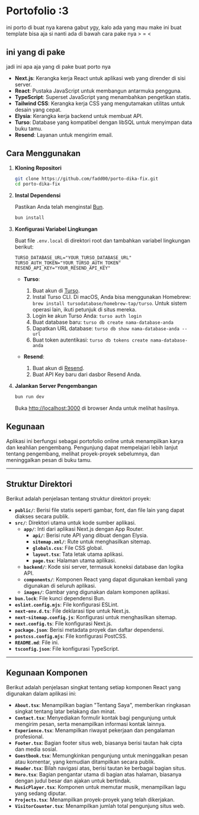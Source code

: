 # Portofolio :3

ini porto di buat nya karena gabut ygy, kalo ada yang mau make ini buat template bisa aja si nanti ada di bawah cara pake nya > = <

## ini yang di pake

jadi ini apa aja yang di pake buat porto nya

- **Next.js**: Kerangka kerja React untuk aplikasi web yang dirender di sisi server.
- **React**: Pustaka JavaScript untuk membangun antarmuka pengguna.
- **TypeScript**: Superset JavaScript yang menambahkan pengetikan statis.
- **Tailwind CSS**: Kerangka kerja CSS yang mengutamakan utilitas untuk desain yang cepat.
- **Elysia**: Kerangka kerja backend untuk membuat API.
- **Turso**: Database yang kompatibel dengan libSQL untuk menyimpan data buku tamu.
- **Resend**: Layanan untuk mengirim email.

## Cara Menggunakan

1.  **Kloning Repositori**

    ```bash
    git clone https://github.com/fadd00/porto-dika-fix.git
    cd porto-dika-fix
    ```

2.  **Instal Dependensi**

    Pastikan Anda telah menginstal [Bun](https://bun.sh/).

    ```bash
    bun install
    ```

3.  **Konfigurasi Variabel Lingkungan**

    Buat file `.env.local` di direktori root dan tambahkan variabel lingkungan berikut:

    ```
    TURSO_DATABASE_URL="YOUR_TURSO_DATABASE_URL"
    TURSO_AUTH_TOKEN="YOUR_TURSO_AUTH_TOKEN"
    RESEND_API_KEY="YOUR_RESEND_API_KEY"
    ```

    -   **Turso**:
        1.  Buat akun di [Turso](https://turso.tech/).
        2.  Instal Turso CLI. Di macOS, Anda bisa menggunakan Homebrew: `brew install tursodatabase/homebrew-tap/turso`. Untuk sistem operasi lain, ikuti petunjuk di situs mereka.
        3.  Login ke akun Turso Anda: `turso auth login`
        4.  Buat database baru: `turso db create nama-database-anda`
        5.  Dapatkan URL database: `turso db show nama-database-anda --url`
        6.  Buat token autentikasi: `turso db tokens create nama-database-anda`

    -   **Resend**:
        1.  Buat akun di [Resend](https://resend.com/).
        2.  Buat API Key baru dari dasbor Resend Anda.

4.  **Jalankan Server Pengembangan**

    ```bash
    bun run dev
    ```

    Buka [http://localhost:3000](http://localhost:3000) di browser Anda untuk melihat hasilnya.

## Kegunaan

Aplikasi ini berfungsi sebagai portofolio online untuk menampilkan karya dan keahlian pengembang. Pengunjung dapat mempelajari lebih lanjut tentang pengembang, melihat proyek-proyek sebelumnya, dan meninggalkan pesan di buku tamu.

---

## Struktur Direktori

Berikut adalah penjelasan tentang struktur direktori proyek:

-   **`public/`**: Berisi file statis seperti gambar, font, dan file lain yang dapat diakses secara publik.
-   **`src/`**: Direktori utama untuk kode sumber aplikasi.
    -   **`app/`**: Inti dari aplikasi Next.js dengan App Router.
        -   **`api/`**: Berisi rute API yang dibuat dengan Elysia.
        -   **`sitemap.xml/`**: Rute untuk menghasilkan sitemap.
        -   **`globals.css`**: File CSS global.
        -   **`layout.tsx`**: Tata letak utama aplikasi.
        -   **`page.tsx`**: Halaman utama aplikasi.
    -   **`backend/`**: Kode sisi server, termasuk koneksi database dan logika API.
    -   **`components/`**: Komponen React yang dapat digunakan kembali yang digunakan di seluruh aplikasi.
    -   **`images/`**: Gambar yang digunakan dalam komponen aplikasi.
-   **`bun.lock`**: File kunci dependensi Bun.
-   **`eslint.config.mjs`**: File konfigurasi ESLint.
-   **`next-env.d.ts`**: File deklarasi tipe untuk Next.js.
-   **`next-sitemap.config.js`**: Konfigurasi untuk menghasilkan sitemap.
-   **`next.config.ts`**: File konfigurasi Next.js.
-   **`package.json`**: Berisi metadata proyek dan daftar dependensi.
-   **`postcss.config.mjs`**: File konfigurasi PostCSS.
-   **`README.md`**: File ini.
-   **`tsconfig.json`**: File konfigurasi TypeScript.

---
## Kegunaan Komponen

Berikut adalah penjelasan singkat tentang setiap komponen React yang digunakan dalam aplikasi ini:

-   **`About.tsx`**: Menampilkan bagian "Tentang Saya", memberikan ringkasan singkat tentang latar belakang dan minat.
-   **`Contact.tsx`**: Menyediakan formulir kontak bagi pengunjung untuk mengirim pesan, serta menampilkan informasi kontak lainnya.
-   **`Experience.tsx`**: Menampilkan riwayat pekerjaan dan pengalaman profesional.
-   **`Footer.tsx`**: Bagian footer situs web, biasanya berisi tautan hak cipta dan media sosial.
-   **`Guestbook.tsx`**: Memungkinkan pengunjung untuk meninggalkan pesan atau komentar, yang kemudian ditampilkan secara publik.
-   **`Header.tsx`**: Bilah navigasi atas, berisi tautan ke berbagai bagian situs.
-   **`Hero.tsx`**: Bagian pengantar utama di bagian atas halaman, biasanya dengan judul besar dan ajakan untuk bertindak.
-   **`MusicPlayer.tsx`**: Komponen untuk memutar musik, menampilkan lagu yang sedang diputar.
-   **`Projects.tsx`**: Menampilkan proyek-proyek yang telah dikerjakan.
-   **`VisitorCounter.tsx`**: Menampilkan jumlah total pengunjung situs web.

